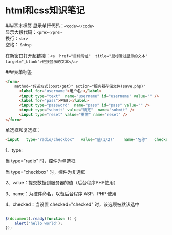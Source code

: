 html和css知识笔记
======  

###基本标签
显示单行代码：`<code></code>`  
显示大段代码：`<pre></pre>`  &ensp;&ensp;  
换行：`<br>`   
空格： `&nbsp`  &ensp; 
  
在新窗口打开超链接：`<a  href="目标网址"  title="鼠标滑过显示的文本" target="_blank">链接显示的文本</a>` 

###表单标签  
```html  
<form>
    method="传送方式(post/get)" action="服务器存储文件(save.php)"
      <label for="username">用户名:</label>
      <input type="text"  name="username" id="username" value="" />
      <label for="pass">密码:</label>
      <input type="password"  name="pass" id="pass" value="" />    
      <input type="submit" value="确定"  name="submit" />
      <input type="reset" value="重置" name="reset" />
</form>    
```   
单选框和复选框：    
```html
<input   type="radio/checkbox"   value="值(1/2)"    name="名称"   checked="checked"/>  
```

1、type:

   当 type="radio" 时，控件为单选框

   当 type="checkbox" 时，控件为复选框

2、value：提交数据到服务器的值（后台程序PHP使用）

3、name：为控件命名，以备后台程序 ASP、PHP 使用

4、checked：当设置 checked="checked" 时，该选项被默认选中







```javascript  

$(document).ready(function () {
    alert('hello world');
});  

```
